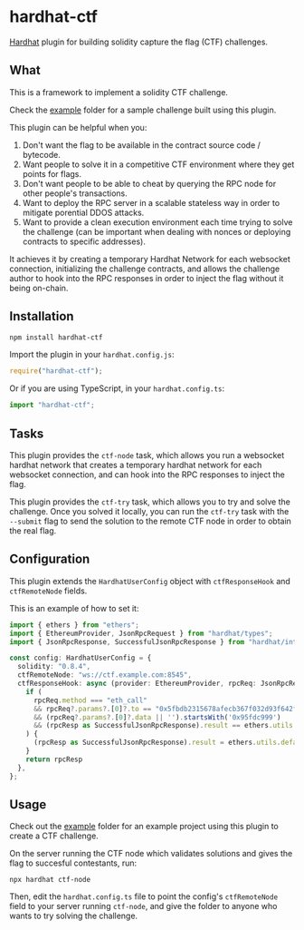 # hardhat-ctf

[Hardhat](https://hardhat.org) plugin for building solidity capture the flag (CTF) challenges.

## What

This is a framework to implement a solidity CTF challenge.

Check the [example](/example) folder for a sample challenge built using this plugin.

This plugin can be helpful when you:
1. Don't want the flag to be available in the contract source code / bytecode.
2. Want people to solve it in a competitive CTF environment where they get points for flags.
3. Don't want people to be able to cheat by querying the RPC node for other people's transactions.
4. Want to deploy the RPC server in a scalable stateless way in order to mitigate porential DDOS attacks.
5. Want to provide a clean execution environment each time trying to solve the challenge (can be important when dealing with nonces or deploying contracts to specific addresses).

It achieves it by creating a temporary Hardhat Network for each websocket connection, initializing the challenge contracts, and allows the challenge author to hook into the RPC responses in order to inject the flag without it being on-chain.

## Installation


```bash
npm install hardhat-ctf
```

Import the plugin in your `hardhat.config.js`:

```js
require("hardhat-ctf");
```

Or if you are using TypeScript, in your `hardhat.config.ts`:

```ts
import "hardhat-ctf";
```

## Tasks

This plugin provides the `ctf-node` task, which allows you run a websocket hardhat network that creates a temporary hardhat network for each websocket connection, and can hook into the RPC responses to inject the flag.

This plugin provides the `ctf-try` task, which allows you to try and solve the challenge.
Once you solved it locally, you can run the `ctf-try` task with the `--submit` flag to send the solution to the remote CTF node in order to obtain the real flag.

## Configuration

This plugin extends the `HardhatUserConfig` object with
`ctfResponseHook` and `ctfRemoteNode` fields.

This is an example of how to set it:

```ts
import { ethers } from "ethers";
import { EthereumProvider, JsonRpcRequest } from "hardhat/types";
import { JsonRpcResponse, SuccessfulJsonRpcResponse } from "hardhat/internal/util/jsonrpc";

const config: HardhatUserConfig = {
  solidity: "0.8.4",
  ctfRemoteNode: "ws://ctf.example.com:8545",
  ctfResponseHook: async (provider: EthereumProvider, rpcReq: JsonRpcRequest, rpcResp: JsonRpcResponse) => {
    if (
      rpcReq.method === "eth_call"
      && rpcReq?.params?.[0]?.to == "0x5fbdb2315678afecb367f032d93f642f64180aa3"
      && (rpcReq?.params?.[0]?.data || '').startsWith('0x95fdc999')
      && (rpcResp as SuccessfulJsonRpcResponse).result == ethers.utils.defaultAbiCoder.encode(["string"], ["CTF{mock_flag}"])
    ) {
      (rpcResp as SuccessfulJsonRpcResponse).result = ethers.utils.defaultAbiCoder.encode(["string"], [process.env.CTF_FLAG ?? "Use the CTF_FLAG environment variable when running 'npx hardhat ctf-node'"]);
    }
    return rpcResp
  },
};
```

## Usage

Check out the [example](/example) folder for an example project using this plugin to create a CTF challenge.

On the server running the CTF node which validates solutions and gives the flag to succesful contestants, run:
```
npx hardhat ctf-node
```

Then, edit the `hardhat.config.ts` file to point the config's `ctfRemoteNode` field to your server running `ctf-node`, and give the folder to anyone who wants to try solving the challenge.